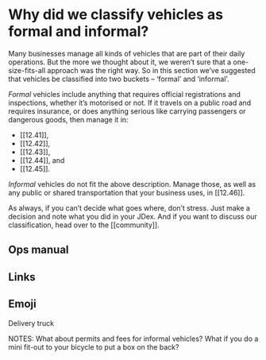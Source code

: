 # Why did we classify vehicles as formal and informal?

Many businesses manage all kinds of vehicles that are part of their daily operations. But the more we thought about it, we weren’t sure that a one-size-fits-all approach was the right way. So in this section we’ve suggested that vehicles be classified into two buckets – ‘formal’ and ‘informal’.

_Formal_ vehicles include anything that requires official registrations and inspections, whether it’s motorised or not. If it travels on a public road and requires insurance, or does anything serious like carrying passengers or dangerous goods, then manage it in:

- [[12.41]],
- [[12.42]],
- [[12.43]],
- [[12.44]], and
- [[12.45]].

_Informal_ vehicles do not fit the above description. Manage those, as well as any public or shared transportation that your business uses, in [[12.46]].

As always, if you can’t decide what goes where, don’t stress. Just make a decision and note what you did in your JDex. And if you want to discuss our classification, head over to the [[community]].

## Ops manual

## Links

## Emoji

Delivery truck

NOTES:
What about permits and fees for informal vehicles?
What if you do a mini fit-out to your bicycle to put a box on the back?

